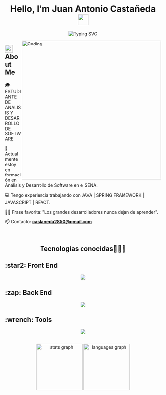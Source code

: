 <h1 align="center">Hello, I'm Juan Antonio Castañeda <img src="https://media.giphy.com/media/hvRJCLFzcasrR4ia7z/giphy.gif" width="35"></h1>

<div align="center">
  
![Typing SVG](https://readme-typing-svg.herokuapp.com?font=ROBOT&size=25&color=39FF14&background=000000&center=true&vCenter=true&width=490&lines=%3E+Welcome+to+my+GitHub+profile...!)

</div>

<img align="right" alt="Coding" width="450" src="https://cdn.dribbble.com/users/1162077/screenshots/3848914/programmer.gif">

## <img src="https://c.tenor.com/NCRHhqkXrJYAAAAi/programmers-go-internet.gif" width="25">  <b>About Me</b>
<p align="left">
  🎓 ESTUDIANTE DE ANALISIS Y DESARROLLO DE SOFTWARE

  📝 Actualmente estoy en formación en Análisis y Desarrollo de Software en el SENA.
  

  💻 Tengo experiencia trabajando con JAVA | SPRING FRAMEWORK | JAVASCRIPT | REACT.
  
  
  💪🏼 Frase favorita: "Los grandes desarrolladores nunca dejan de aprender".

  
  📫 Contacto: **castaneda2850@gmail.com**

<p/>
<br>

<h2 align="center">Tecnologías conocidas👨🏻‍💻</h2>
<!--tech stack icons-->
<p align="center">
  <h2>:star2: Front End</h2>
  <p align="center">
    <a href="https://skillicons.dev">
      <img src="https://skillicons.dev/icons?i=angular,js,nodejs,react,tailwind,ts" />
    </a>
  </p>

  <h2>:zap: Back End</h2>
   <p align="center">
    <a href="https://skillicons.dev">
      <img src="https://skillicons.dev/icons?i=spring,mongodb,java,dotnet,cs,mysql" />
    </a>
  </p>

  <h2>:wrench: Tools</h2>
  <p align="center">
    <a href="https://skillicons.dev">
      <img src="https://skillicons.dev/icons?i=git,kubernetes,docker,c,vim" />
    </a>
</p>
</p>
<br>
<div align="center">
  <img src="https://github-readme-stats.vercel.app/api?username=juan-jcr&hide_title=false&hide_rank=false&show_icons=true&include_all_commits=true&count_private=true&disable_animations=false&theme=dracula&locale=en&hide_border=false&order=1" height="150" alt="stats graph"  />
  <img src="https://github-readme-stats.vercel.app/api/top-langs?username=juan-jcr&locale=en&hide_title=false&layout=compact&card_width=320&langs_count=5&theme=dracula&hide_border=false&order=2" height="150" alt="languages graph"  />
</div>

###

